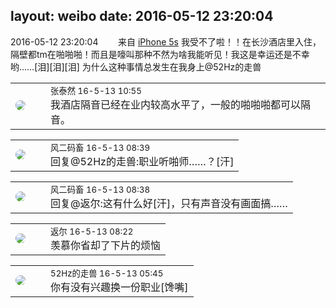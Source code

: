 layout: weibo
date: 2016-05-12 23:20:04
---
<meta name="referrer" content="no-referrer" />

2016-05-12 23:20:04  &nbsp;&nbsp;&nbsp;&nbsp;&nbsp;&nbsp; 来自 <a href="sinaweibo://customweibosource" rel="nofollow">iPhone 5s</a>
我受不了啦！！在长沙酒店里入住，隔壁都tm在啪啪啪！而且是嚎叫那种不然为啥我能听见！我这是幸运还是不幸哟……[泪][泪][泪] 为什么这种事情总发生在我身上@52Hz的走兽  ​​​

<table style="width: 100%;">
  <tr>
    <td style="width: 40px;"><img style="border-radius:50%" src="https://tva3.sinaimg.cn/crop.0.0.750.750.50/45eb3302jw8f316rpg6v8j20ku0kuglz.jpg?KID=imgbed,tva&Expires=1624465152&ssig=hJIEyv3SdB"></td>
    <td colspan="2"><small>张泰然 16-5-13 10:55</small><br/>我酒店隔音已经在业内较高水平了，一般的啪啪啪都可以隔音。</td>
  </tr>
</table>

<table style="width: 100%;">
  <tr>
    <td style="width: 40px;"><img style="border-radius:50%" src="https://tva3.sinaimg.cn/crop.0.0.639.639.50/6d2a6003jw8f3idy69w2gj20hs0hrt9g.jpg?KID=imgbed,tva&Expires=1624465152&ssig=%2BSFW2DkQUx"></td>
    <td colspan="2"><small>风二码畜 16-5-13 08:39</small><br/>回复@52Hz的走兽:职业听啪师……？[汗]</td>
  </tr>
</table>

<table style="width: 100%;">
  <tr>
    <td style="width: 40px;"><img style="border-radius:50%" src="https://tva3.sinaimg.cn/crop.0.0.639.639.50/6d2a6003jw8f3idy69w2gj20hs0hrt9g.jpg?KID=imgbed,tva&Expires=1624465152&ssig=%2BSFW2DkQUx"></td>
    <td colspan="2"><small>风二码畜 16-5-13 08:38</small><br/>回复@返尔:这有什么好[汗]，只有声音没有画面搞……</td>
  </tr>
</table>

<table style="width: 100%;">
  <tr>
    <td style="width: 40px;"><img style="border-radius:50%" src="https://tvax1.sinaimg.cn/crop.0.0.512.512.50/760b4677ly8fvdnumgch5j20e80e8gmo.jpg?KID=imgbed,tva&Expires=1624465152&ssig=%2BYK2ryyP2c"></td>
    <td colspan="2"><small>返尔 16-5-13 08:22</small><br/>羡慕你省却了下片的烦恼</td>
  </tr>
</table>

<table style="width: 100%;">
  <tr>
    <td style="width: 40px;"><img style="border-radius:50%" src="https://tva4.sinaimg.cn/crop.0.0.180.180.50/8beaf773jw1e8qgp5bmzyj2050050aa8.jpg?KID=imgbed,tva&Expires=1624465152&ssig=4MBswMI5iw"></td>
    <td colspan="2"><small>52Hz的走兽 16-5-13 05:45</small><br/>你有没有兴趣换一份职业[馋嘴]</td>
  </tr>
</table>
